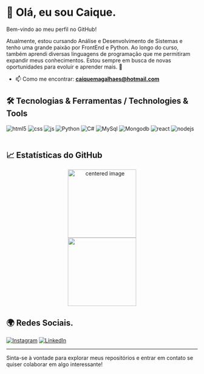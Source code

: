# 👋 Olá, eu sou Caique. 

Bem-vindo ao meu perfil no GitHub! 

Atualmente, estou cursando Análise e Desenvolvimento de Sistemas e tenho uma grande paixão por FrontEnd e Python. Ao longo do curso, também aprendi diversas linguagens de programação que me permitiram expandir meus conhecimentos. Estou sempre em busca de novas oportunidades para evoluir e aprender mais. 🚀

- 📫 Como me encontrar: **caiquemagalhaes@hotmail.com**

## 🛠️ Tecnologias & Ferramentas / Technologies & Tools

<div style="display: inline_block">
  <img align="center" alt="html5" src="https://img.shields.io/badge/HTML5-E34F26?style=for-the-badge&logo=html5&logoColor=white" />
  <img align="center" alt="css" src="https://img.shields.io/badge/CSS3-1572B6?style=for-the-badge&logo=css3&logoColor=white" />
  <img align="center" alt="js" src="https://img.shields.io/badge/JavaScript-F7DF1E?style=for-the-badge&logo=javascript&logoColor=black" />
  <img align="center" alt="Python" src="https://img.shields.io/badge/Python-3776AB?style=for-the-badge&logo=python&logoColor=white" />
  <img align="center" alt="C#" src="https://img.shields.io/badge/C%23-239120?style=for-the-badge&logo=c-sharp&logoColor=white" />
  <img align="center" alt="MySql" src="https://img.shields.io/badge/MySQL-00000F?style=for-the-badge&logo=mysql&logoColor=white" />
  <img align="center" alt="Mongodb" src="https://img.shields.io/badge/MongoDB-4EA94B?style=for-the-badge&logo=mongodb&logoColor=white" />
  <img align="center" alt="react" src="https://img.shields.io/badge/React-20232A?style=for-the-badge&logo=react&logoColor=61DAFB" />
  <img align="center" alt="nodejs" src="https://img.shields.io/badge/Node.js-43853D?style=for-the-badge&logo=node.js&logoColor=white" />
</div><br/>

## 📈 Estatísticas do GitHub

<div>
  <center>
    <img height="180em" src="https://github-readme-stats.vercel.app/api?username=EIKE94&show_icons=true&theme=blue-green" alt="centered image">
  </center>
  <center>  
    <img height="180em" src="https://github-readme-stats.vercel.app/api/top-langs/?username=EIKE94&layout=compact&langs_count=7&theme=blue-green"/> 
  </center>
</div>


## 🌍 Redes Sociais.

[![Instagram](https://img.shields.io/badge/Instagram-E4405F?style=for-the-badge&logo=instagram&logoColor=white)](https://www.instagram.com/caique_eike/)
[![LinkedIn](https://img.shields.io/badge/LinkedIn-%230077B5.svg?style=for-the-badge&logo=linkedin&logoColor=white)](https://www.linkedin.com/in/caique-magalhaes-802299230/)


---

Sinta-se à vontade para explorar meus repositórios e entrar em contato se quiser colaborar em algo interessante!

